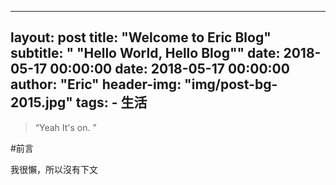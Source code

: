 -------
layout:	post
title:	"Welcome to Eric Blog"
subtitle:   " \"Hello World, Hello Blog\""
date:       2018-05-17 00:00:00
date:       2018-05-17 00:00:00
author:     "Eric"
header-img: "img/post-bg-2015.jpg"
tags:
    - 生活
---

> “Yeah It's on. ”

#前言

我很懶，所以沒有下文